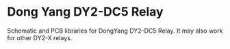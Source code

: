# Dong Yang DY2-DC5 Relay
Schematic and PCB libraries for DongYang DY2-DC5 Relay. It may also work for other DY2-X relays.
